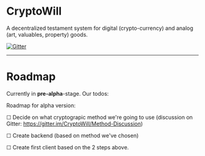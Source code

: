 # CryptoWill

A decentralized testament system for digital (crypto-currency) and analog (art, valuables, property) goods.

[![Gitter](https://badges.gitter.im/CryptoWill/Lobby.svg)](https://gitter.im/CryptoWill/Lobby?utm_source=badge&utm_medium=badge&utm_campaign=pr-badge&utm_content=body_badge)

--------------------------------------------------------------------------------

# Roadmap

Currently in **pre-alpha**-stage. Our todos:

Roadmap for alpha version:

☐ Decide on what cryptograpic method we're going to use (discussion on Gitter: <https://gitter.im/CryptoWill/Method-Discussion>)

☐ Create backend (based on method we've chosen)

☐ Create first client based on the 2 steps above.
